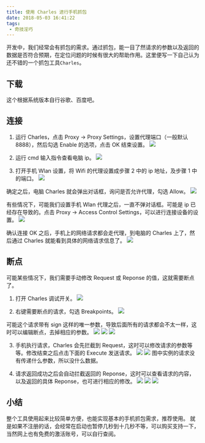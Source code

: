 ```yaml
---
title: 使用 Charles 进行手机抓包
date: 2018-05-03 16:41:22
tags:
 - 奇技淫巧
---
```

开发中，我们经常会有抓包的需求。通过抓包，能一目了然请求的参数以及返回的数据是否符合预期，在定位问题的时候有很大的帮助作用。这里便写一下自己认为还不错的一个抓包工具``Charles``。

## 下载
这个根据系统版本自行谷歌、百度吧。

<!-- more -->

## 连接
1. 运行 Charles，点击 Proxy -> Proxy Settings，设置代理端口（一般默认8888），然后勾选 Enable 的选项，点击 OK 结束设置。
![](http://7xryow.com1.z0.glb.clouddn.com/2018/5/3/%E5%BE%AE%E4%BF%A1%E5%9B%BE%E7%89%87_20180503163742.png)

2. 运行 cmd 输入指令查看电脑 ip。
![](http://7xryow.com1.z0.glb.clouddn.com/2018/5/3/%E5%BE%AE%E4%BF%A1%E5%9B%BE%E7%89%87_20180503165110.png)

3. 打开手机 Wlan 设置，将 Wifi 的代理设置成步骤 2 中的 ip 地址，及步骤 1 中的端口。
![](http://7xryow.com1.z0.glb.clouddn.com/2018/5/3/%E5%BE%AE%E4%BF%A1%E5%9B%BE%E7%89%87_20180503170651.jpg)

确定之后，电脑 Charles 就会弹出对话框，询问是否允许代理，勾选 Allow。
![](http://7xryow.com1.z0.glb.clouddn.com/2018/5/3/%E5%BE%AE%E4%BF%A1%E5%9B%BE%E7%89%87_20180503163751.png)

有些情况下，可能我们设置手机 Wlan 代理之后，一直不弹对话框。可能是 ip 已经存在导致的。点击 Proxy -> Access Control Settings，可以进行连接设备的设置。
![](http://7xryow.com1.z0.glb.clouddn.com/2018/5/3/%E5%BE%AE%E4%BF%A1%E5%9B%BE%E7%89%87_20180503165430.png)

确认连接 OK 之后，手机上的网络请求都会走代理，到电脑的 Charles 上了，然后通过 Charles 就能看到具体的网络请求信息了。
![](http://7xryow.com1.z0.glb.clouddn.com/2018/5/3/%E5%BE%AE%E4%BF%A1%E5%9B%BE%E7%89%87_20180503163753.png)

## 断点
可能某些情况下，我们需要手动修改 Request 或 Reponse 的值，这就需要断点了。
1. 打开 Charles 调试开关。
![](http://7xryow.com1.z0.glb.clouddn.com/2018/5/3/%E5%BE%AE%E4%BF%A1%E5%9B%BE%E7%89%87_20180503171900.png)

2. 右键需要断点的请求，勾选 Breakpoints。
![](http://7xryow.com1.z0.glb.clouddn.com/2018/5/3/%E5%BE%AE%E4%BF%A1%E5%9B%BE%E7%89%87_20180503163637.png)

可能这个请求带有 sign 这样的唯一参数，导致后面所有的请求都会不太一样，这时可以编辑断点，去掉相应的参数。
![](http://7xryow.com1.z0.glb.clouddn.com/2018/5/3/%E5%BE%AE%E4%BF%A1%E5%9B%BE%E7%89%87_20180503163716.png)
![](http://7xryow.com1.z0.glb.clouddn.com/2018/5/3/%E5%BE%AE%E4%BF%A1%E5%9B%BE%E7%89%87_20180503163719.png)
![](http://7xryow.com1.z0.glb.clouddn.com/2018/5/3/%E5%BE%AE%E4%BF%A1%E5%9B%BE%E7%89%87_20180503163724.png)

3. 手机执行请求，Charles 会先拦截到 Request，这时可以修改请求的参数等等。修改结束之后点击下面的 Execute 发送请求。
![](http://7xryow.com1.z0.glb.clouddn.com/2018/5/3/%E5%BE%AE%E4%BF%A1%E5%9B%BE%E7%89%87_20180503163729.png)
![](http://7xryow.com1.z0.glb.clouddn.com/2018/5/3/%E5%BE%AE%E4%BF%A1%E5%9B%BE%E7%89%87_20180503163732.png)
图中实例的请求没有传递什么参数，所以没什么数据。

4. 请求返回成功之后会自动拦截返回的 Reponse，这时可以查看请求的内容，以及返回的具体 Reponse，也可进行相应的修改。
![](http://7xryow.com1.z0.glb.clouddn.com/2018/5/3/%E5%BE%AE%E4%BF%A1%E5%9B%BE%E7%89%87_20180503163735.png)
![](http://7xryow.com1.z0.glb.clouddn.com/2018/5/3/%E5%BE%AE%E4%BF%A1%E5%9B%BE%E7%89%87_20180503163737.png)
![](http://7xryow.com1.z0.glb.clouddn.com/2018/5/3/%E5%BE%AE%E4%BF%A1%E5%9B%BE%E7%89%87_20180503163739.png)

## 小结
整个工具使用起来比较简单方便，也能实现基本的手机抓包需求，推荐使用。
就是如果不注册的话，会经常在启动也暂停几秒到十几秒不等，可以购买支持一下，当然网上也有免费的激活账号，可以自行查阅。
